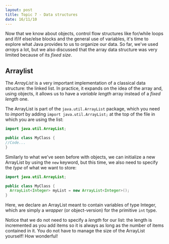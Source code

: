 ```yaml
---
layout: post
title: Topic 7 - Data structures
date: 16/11/10
---
```


Now that we know about objects, control flow structures like for/while loops and if/if else/else blocks and the general use of variables, it's time to explore what Java provides to us to organize our data. So far, we've used _arrays_ a lot, but we also discussed that the array data structure was very limited because of its _fixed size_.

## Arraylist

The _ArrayList_ is a very important implementation of a classical data structure: the linked list. In practice, it expands on the idea of the array and, using objects, it allows us to have a _variable length_ array instead of a _fixed length_ one.

The ArrayList is part of the `java.util.ArrayList` package, which you need to _import_ by adding `import java.util.ArrayList;` at the top of the file in which you are using the list:

```java
import java.util.ArrayList;

public class MyClass {
//Code...
}

```

Similarly to what we've seen before with objects, we can initialize a new ArrayList by using the `new` keyword, but this time, we also need to specify the _type_ of what we want to store:

```java
import java.util.ArrayList;

public class MyClass {
  ArrayList<Integer> myList = new ArrayList<Integer>();
}

```

Here, we declare an ArrayList meant to contain variables of type Integer, which are simply a _wrapper_ (or object-version) for the primitive `int` type.

Notice that we do not need to specify a _length_ for our list: the length is incremented as you add items so it is always as long as the number of items contained in it. You do not have to manage the size of the ArrayList yourself! How wonderful!


